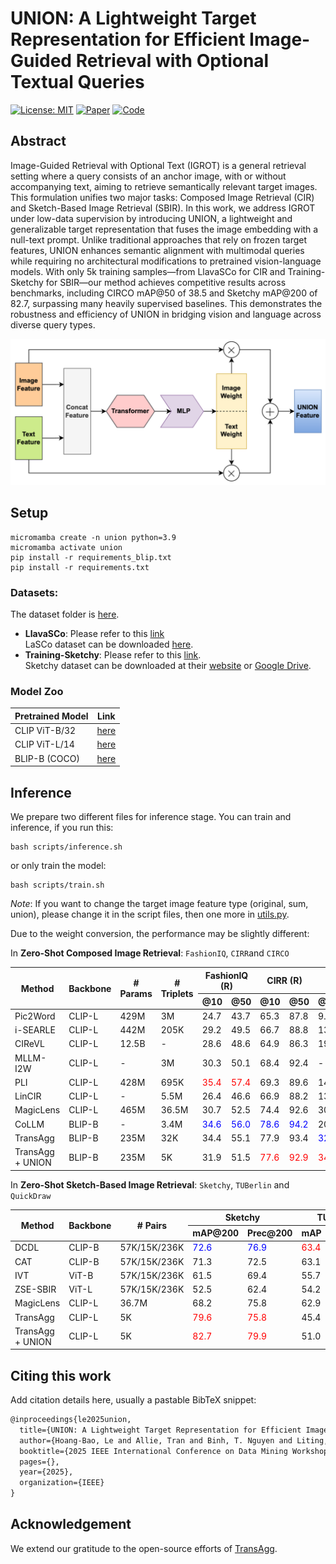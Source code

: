<div align=left>
<h1> UNION: A Lightweight Target Representation for Efficient Image-Guided Retrieval with Optional Textual Queries  </h1>
</div>
<!-- <div align=center>
  
<a src="https://img.shields.io/badge/%F0%9F%93%96-ICDMW_2025-red.svg?style=flat-square" href="">
<img src="https://img.shields.io/badge/%F0%9F%93%96-ICDMW_2025-red.svg?style=flat-square">
</a>

</div> -->

[![License: MIT](https://img.shields.io/badge/License-MIT-yellow.svg)](LICENSE)
[![Paper](https://img.shields.io/badge/arXiv-Paper-red)](https://arxiv.org/)
[![Code](https://img.shields.io/badge/Code-PyTorch-green)](#)

## Abstract

Image-Guided Retrieval with Optional Text (IGROT) is a general retrieval setting where a query consists of an anchor image, with or without accompanying text, aiming to retrieve semantically relevant target images. This formulation unifies two major tasks: Composed Image Retrieval (CIR) and Sketch-Based Image Retrieval (SBIR). In this work, we address IGROT under low-data supervision by introducing UNION, a lightweight and generalizable target representation that fuses the image embedding with a null-text prompt. Unlike traditional approaches that rely on frozen target features, UNION enhances semantic alignment with multimodal queries while requiring no architectural modifications to pretrained vision-language models. With only 5k training samples—from LlavaSCo for CIR and Training-Sketchy for SBIR—our method achieves competitive results across benchmarks, including CIRCO mAP@50 of 38.5 and Sketchy mAP@200 of 82.7, surpassing many heavily supervised baselines. This demonstrates the robustness and efficiency of UNION in bridging vision and language across diverse query types.

![UNION Architecture](images/image.png) 

## Setup
```
micromamba create -n union python=3.9
micromamba activate union
pip install -r requirements_blip.txt 
pip install -r requirements.txt
```

### Datasets:   
The dataset folder is [here](https://drive.google.com/drive/folders/1uaLtGj3s58jzYkmURN-gWCnjBWund3sN?usp=sharing).  
- **LlavaSCo**: Please refer to this [link](https://drive.google.com/file/d/1wNA0Arvtk1RAZUnk5eKDnvKGD_aAosDB/view?usp=sharing)  
LaSCo dataset can be downloaded [here](https://github.com/levymsn/LaSCo).  
- **Training-Sketchy**: Please refer to this [link](https://drive.google.com/file/d/1lJ9FvSFIcINYwXNiH7rYH0VyHT2KjWuX/view?usp=drive_link).  
Sketchy dataset can be downloaded at their [website](https://sketchy.eye.gatech.edu/) or [Google Drive](https://drive.google.com/file/d/11GAr0jrtowTnR3otyQbNMSLPeHyvecdP/view).

### Model Zoo
| Pretrained Model | Link | 
| ------ | ---- | 
| CLIP ViT-B/32 | [here](https://openaipublic.azureedge.net/clip/models/40d365715913c9da98579312b702a82c18be219cc2a73407c4526f58eba950af/ViT-B-32.pt) |
| CLIP ViT-L/14 | [here](https://openaipublic.azureedge.net/clip/models/b8cca3fd41ae0c99ba7e8951adf17d267cdb84cd88be6f7c2e0eca1737a03836/ViT-L-14.pt) | 
| BLIP-B (COCO) | [here](https://storage.googleapis.com/sfr-vision-language-research/BLIP/models/model_base_retrieval_coco.pth) |

## Inference
We prepare two different files for inference stage. You can train and inference, if you run this:
```
bash scripts/inference.sh
```
or only train the model: 
```
bash scripts/train.sh
```

*Note*: If you want to change the target image feature type (original, sum, union), please change it in the script files, then one more in [utils.py](utils.py). 

Due to the weight conversion, the performance may be slightly different:

In **Zero-Shot Composed Image Retrieval**: `FashionIQ`, `CIRR`and `CIRCO`

<table>
  <thead>
    <tr>
      <th rowspan="2">Method</th>
      <th rowspan="2">Backbone</th>
      <th rowspan="2"># Params</th>
      <th rowspan="2"># Triplets</th>
      <th colspan="2">FashionIQ (R)</th>
      <th colspan="2">CIRR (R)</th>
      <th colspan="2">CIRCO (mAP)</th>
    </tr>
    <tr>
      <th>@10</th>
      <th>@50</th>
      <th>@10</th>
      <th>@50</th>
      <th>@10</th>
      <th>@50</th>
    </tr>
  </thead>
  <tbody>
    <tr>
      <td>Pic2Word</td>
      <td>CLIP-L</td>
      <td>429M</td>
      <td>3M</td>
      <td>24.7</td>
      <td>43.7</td>
      <td>65.3</td>
      <td>87.8</td>
      <td>9.5</td>
      <td>11.3</td>
    </tr>
    <tr>
      <td>i-SEARLE</td>
      <td>CLIP-L</td>
      <td>442M</td>
      <td>205K</td>
      <td>29.2</td>
      <td>49.5</td>
      <td>66.7</td>
      <td>88.8</td>
      <td>13.6</td>
      <td>16.3</td>
    </tr>
    <tr>
      <td>CIReVL</td>
      <td>CLIP-L</td>
      <td>12.5B</td>
      <td>-</td>
      <td>28.6</td>
      <td>48.6</td>
      <td>64.9</td>
      <td>86.3</td>
      <td>19.1</td>
      <td>20.9</td>
    </tr>
    <tr>
      <td>MLLM-I2W</td>
      <td>CLIP-L</td>
      <td>-</td>
      <td>3M</td>
      <td>30.3</td>
      <td>50.1</td>
      <td>68.4</td>
      <td>92.4</td>
      <td>-</td>
      <td>-</td>
    </tr>
    <tr>
      <td>PLI</td>
      <td>CLIP-L</td>
      <td>428M</td>
      <td>695K</td>
      <td><span style="color:red">35.4</span></td>
      <td><span style="color:red">57.4</span></td>
      <td>69.3</td>
      <td>89.6</td>
      <td>14.2</td>
      <td>16.4</td>
    </tr>
    <tr>
      <td>LinCIR</td>
      <td>CLIP-L</td>
      <td>-</td>
      <td>5.5M</td>
      <td>26.4</td>
      <td>46.6</td>
      <td>66.9</td>
      <td>88.2</td>
      <td>13.9</td>
      <td>16.2</td>
    </tr>
    <tr>
      <td>MagicLens</td>
      <td>CLIP-L</td>
      <td>465M</td>
      <td>36.5M</td>
      <td>30.7</td>
      <td>52.5</td>
      <td>74.4</td>
      <td>92.6</td>
      <td>30.8</td>
      <td>34.4</td>
    </tr>
    <tr>
      <td>CoLLM</td>
      <td>BLIP-B</td>
      <td>-</td>
      <td>3.4M</td>
      <td><span style="color:blue">34.6</span></td>
      <td><span style="color:blue">56.0</span></td>
      <td><span style="color:blue">78.6</span></td>
      <td><span style="color:blue">94.2</span></td>
      <td>20.4</td>
      <td>23.1</td>
    </tr>
    <tr>
      <td>TransAgg</td>
      <td>BLIP-B</td>
      <td>235M</td>
      <td>32K</td>
      <td>34.4</td>
      <td>55.1</td>
      <td>77.9</td>
      <td>93.4</td>
      <td><span style="color:blue">32.2</span></td>
      <td><span style="color:blue">36.2</span></td>
    </tr>
    <tr>
      <td>TransAgg + UNION</td>
      <td>BLIP-B</td>
      <td>235M</td>
      <td>5K</td>
      <td>31.9</td>
      <td>51.5</td>
      <td><span style="color:red">77.6</span></td>
      <td><span style="color:red">92.9</span></td>
      <td><span style="color:red">34.5</span></td>
      <td><span style="color:red">38.5</span></td>
    </tr>
  </tbody>
</table>



In **Zero-Shot Sketch-Based Image Retrieval**: `Sketchy`, `TUBerlin` and `QuickDraw`

<table>
  <thead>
    <tr>
      <th rowspan="2">Method</th>
      <th rowspan="2">Backbone</th>
      <th rowspan="2"># Pairs</th>
      <th colspan="2">Sketchy</th>
      <th colspan="2">TU-Berlin</th>
      <th colspan="2">QuickDraw</th>
    </tr>
    <tr>
      <th>mAP@200</th>
      <th>Prec@200</th>
      <th>mAP</th>
      <th>Prec@100</th>
      <th>mAP</th>
      <th>Prec@200</th>
    </tr>
  </thead>
  <tbody>
    <tr>
      <td>DCDL</td>
      <td>CLIP-B</td>
      <td>57K/15K/236K</td>
      <td><span style="color:blue">72.6</span></td>
      <td><span style="color:blue">76.9</span></td>
      <td><span style="color:red">63.4</span></td>
      <td><span style="color:red">74.1</span></td>
      <td><span style="color:red">33.6</span></td>
      <td>29.6</td>
    </tr>
    <tr>
      <td>CAT</td>
      <td>CLIP-B</td>
      <td>57K/15K/236K</td>
      <td>71.3</td>
      <td>72.5</td>
      <td>63.1</td>
      <td>72.2</td>
      <td>20.2</td>
      <td><span style="color:blue">38.8</span></td>
    </tr>
    <tr>
      <td>IVT</td>
      <td>ViT-B</td>
      <td>57K/15K/236K</td>
      <td>61.5</td>
      <td>69.4</td>
      <td>55.7</td>
      <td>62.9</td>
      <td>32.4</td>
      <td>16.2</td>
    </tr>
    <tr>
      <td>ZSE-SBIR</td>
      <td>ViT-L</td>
      <td>57K/15K/236K</td>
      <td>52.5</td>
      <td>62.4</td>
      <td>54.2</td>
      <td>65.7</td>
      <td>14.5</td>
      <td>21.6</td>
    </tr>
    <tr>
      <td>MagicLens</td>
      <td>CLIP-L</td>
      <td>36.7M</td>
      <td>68.2</td>
      <td>75.8</td>
      <td>62.9</td>
      <td><span style="color:blue">73.1</span></td>
      <td>15.1</td>
      <td>20.4</td>
    </tr>
    <tr>
      <td>TransAgg</td>
      <td>CLIP-L</td>
      <td>5K</td>
      <td><span style="color:red">79.6</span></td>
      <td><span style="color:red">75.8</span></td>
      <td>45.4</td>
      <td>68.2</td>
      <td>30.1</td>
      <td><span style="color:red">43.5</span></td>
    </tr>
    <tr>
      <td>TransAgg + UNION</td>
      <td>CLIP-L</td>
      <td>5K</td>
      <td><span style="color:red">82.7</span></td>
      <td><span style="color:red">79.9</span></td>
      <td>51.0</td>
      <td>69.8</td>
      <td>33.4</td>
      <td><span style="color:red">41.5</span></td>
    </tr>
  </tbody>
</table>


## Citing this work

Add citation details here, usually a pastable BibTeX snippet:

```latex
@inproceedings{le2025union,
  title={UNION: A Lightweight Target Representation for Efficient Image-Guided Retrieval with Optional Textual Queries},
  author={Hoang-Bao, Le and Allie, Tran and Binh, T. Nguyen and Liting, Zhou and Cathal, Gurrin},
  booktitle={2025 IEEE International Conference on Data Mining Workshops (ICDMW)},
  pages={},
  year={2025},
  organization={IEEE}
}
```

## Acknowledgement 

We extend our gratitude to the open-source efforts of [TransAgg](https://github.com/Code-kunkun/ZS-CIR). 
